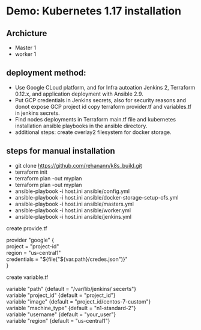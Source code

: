 # Demo: Kubernetes 1.17 installation

## Archicture
* Master 1
* worker 1

## deployment method:
* Use Google CLoud platform, and for Infra autoation Jenkins 2, Terraform 0.12.x, and application deployment with Ansible 2.9.
* Put GCP credentials in Jenkins secrets, also for security reasons and donot expose GCP project id copy terraform provider.tf and variables.tf in jenkins secrets.
*  Find nodes deployments in Terraform main.tf file and kubernetes installation ansible playbooks in the ansible directory.
* additional steps: create overlay2 filesystem for docker storage.
## steps for manual installation
* git clone https://github.com/rehanann/k8s_build.git
* terraform init
* terraform plan -out myplan
* terraform plan -out myplan
* ansible-playbook -i host.ini ansible/config.yml
* ansible-playbook -i host.ini ansible/docker-storage-setup-ofs.yml
* ansible-playbook -i host.ini ansible/masters.yml
* ansible-playbook -i host.ini ansible/worker.yml
* ansible-playbook -i host.ini ansible/jenkins.yml
  

<p> 
create provide.tf
</p>
</>
<p>
    provider "google" {  <br>
        project = "project-id" <br>
        region  = "us-central1" <br>
        credentials = "${file("${var.path}/credes.json")}" <br>
    }
</p>

<p>
create variable.tf
</p>
        <p> 
        variable "path" {default = "/var/lib/jenkins/  secerts"} <br>
            variable "project_id" {default = "project_id"} <br>
            variable "image" {default = "project_id/centos-7-custom"} <br>
            variable "machine_type" {default = "n1-standard-2"} <br>
            variable "username" {default = "your_user"} <br>
            variable "region" {default = "us-central1"} <br>
        </p>
